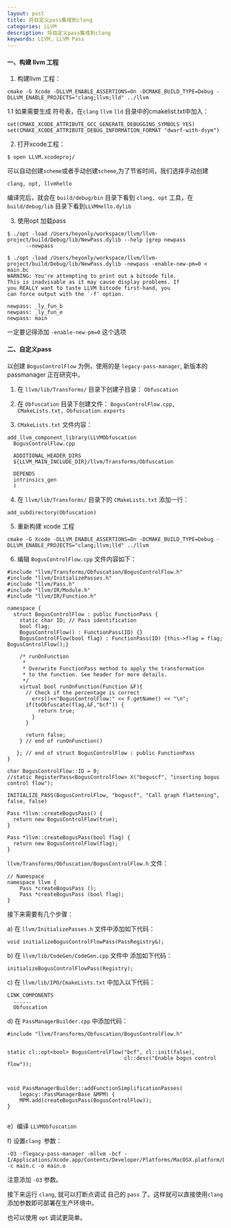 ```yaml
---
layout: post   
title: 将自定义pass集成到clang 
categories: LLVM
description: 将自定义pass集成到clang 
keywords: LLVM, LLVM Pass 
---
```



<h4>一、构建 llvm 工程</h4>

1. 构建llvm 工程：
```
cmake -G Xcode -DLLVM_ENABLE_ASSERTIONS=On -DCMAKE_BUILD_TYPE=Debug -DLLVM_ENABLE_PROJECTS="clang;llvm;lld" ../llvm
```

1.1 如果需要生成 符号表，在`clang` `llvm` `lld` 目录中的cmakelist.txt中加入：


```
set(CMAKE_XCODE_ATTRIBUTE_GCC_GENERATE_DEBUGGING_SYMBOLS YES)
set(CMAKE_XCODE_ATTRIBUTE_DEBUG_INFORMATION_FORMAT "dwarf-with-dsym")
```


2. 打开xcode工程：

```
$ open LLVM.xcodeproj/
```

可以自动创建`scheme`或者手动创建`scheme`,为了节省时间，我们选择手动创建

```clang, opt, llvmhello```


编译完后，就会在 `build/debug/bin` 目录下看到 `clang, opt` 工具，在 `build/debug/lib` 目录下看到`LLVMHello.dylib`



3.  使用opt 加载pass


```
$ ./opt -load /Users/heyonly/workspace/llvm/llvm-project/build/Debug/lib/NewPass.dylib --help |grep newpass
      --newpass 
```

```
$ ./opt -load /Users/heyonly/workspace/llvm/llvm-project/build/Debug/lib/NewPass.dylib -newpass -enable-new-pm=0 < main.bc 
WARNING: You're attempting to print out a bitcode file.
This is inadvisable as it may cause display problems. If
you REALLY want to taste LLVM bitcode first-hand, you
can force output with the `-f' option.

newpass: _ly_fun_b
newpass: _ly_fun_e
newpass: main

```

一定要记得添加 `-enable-new-pm=0` 这个选项


<h4>二、自定义pass</h4>

以创建 `BogusControlFlow` 为例，使用的是 `legacy-pass-manager`, 新版本的passmanager 正在研究中。

1. 在 `llvm/lib/Transforms/` 目录下创建子目录： `Obfuscation`
2. 在 `Obfuscation`  目录下创建文件： `BogusControlFlow.cpp, CMakeLists.txt, Obfuscation.exports`

3.  `CMakeLists.txt` 文件内容：

```
add_llvm_component_library(LLVMObfuscation
  BogusControlFlow.cpp
  
  ADDITIONAL_HEADER_DIRS
  ${LLVM_MAIN_INCLUDE_DIR}/llvm/Transforms/Obfuscation
  
  DEPENDS
  intrinsics_gen
  )

```


4. 在 `llvm/lib/Transforms/` 目录下的 `CMakeLists.txt` 添加一行：

```
add_subdirectory(Obfuscation)
```

5. 重新构建 xcode 工程

```
cmake -G Xcode -DLLVM_ENABLE_ASSERTIONS=On -DCMAKE_BUILD_TYPE=Debug -DLLVM_ENABLE_PROJECTS="clang;llvm;lld" ../llvm
```


6. 编辑 `BogusControlFlow.cpp` 文件内容如下：

```
#include "llvm/Transforms/Obfuscation/BogusControlFlow.h"
#include "llvm/InitializePasses.h"
#include "llvm/Pass.h"
#include "llvm/IR/Module.h"
#include "llvm/IR/Function.h"

namespace {
  struct BogusControlFlow : public FunctionPass {
    static char ID; // Pass identification
    bool flag;
    BogusControlFlow() : FunctionPass(ID) {}
    BogusControlFlow(bool flag) : FunctionPass(ID) {this->flag = flag; BogusControlFlow();}

    /* runOnFunction
     *
     * Overwrite FunctionPass method to apply the transformation
     * to the function. See header for more details.
     */
    virtual bool runOnFunction(Function &F){
      // Check if the percentage is correct
        errs()<<"BogusControlFlow:" << F.getName() << "\n";
      if(toObfuscate(flag,&F,"bcf")) {
          return true;
        }
      }

      return false;
    } // end of runOnFunction()

   }; // end of struct BogusControlFlow : public FunctionPass
}

char BogusControlFlow::ID = 0;
//static RegisterPass<BogusControlFlow> X("boguscf", "inserting bogus control flow");

INITIALIZE_PASS(BogusControlFlow, "boguscf", "Call graph flattening", false, false)

Pass *llvm::createBogusPass() {
  return new BogusControlFlow(true);
}

Pass *llvm::createBogusPass(bool flag) {
  return new BogusControlFlow(flag);
}

```

`llvm/Transforms/Obfuscation/BogusControlFlow.h` 文件：

```
// Namespace
namespace llvm {
    Pass *createBogusPass ();
    Pass *createBogusPass (bool flag);
}
```


接下来需要有几个步骤：


a) 在 `llvm/InitializePasses.h` 文件中添加如下代码：

```
void initializeBogusControlFlowPass(PassRegistry&);
```

b) 在 `llvm/lib/CodeGen/CodeGen.cpp` 文件中 添加如下代码：

```
initializeBogusControlFlowPass(Registry);
```


c) 在 `llvm/lib/IPO/CmakeLists.txt` 中加入以下代码：

```
LINK_COMPONENTS
  ......
  Obfuscation
```

d) 在 `PassManagerBuilder.cpp` 中添加代码：

```
#include "llvm/Transforms/Obfuscation/BogusControlFlow.h"


static cl::opt<bool> BogusControlFlow("bcf", cl::init(false),
                                      cl::desc("Enable bogus control flow"));
                                      


void PassManagerBuilder::addFunctionSimplificationPasses(
    legacy::PassManagerBase &MPM) {
    MPM.add(createBogusPass(BogusControlFlow));
}
                                      
```


e）编译 `LLVMObfuscation ` 

f) 设置`clang `参数：

```
-O3 -flegacy-pass-manager -mllvm -bcf -I/Applications/Xcode.app/Contents/Developer/Platforms/MacOSX.platform/Developer/SDKs/MacOSX.sdk/usr/include -c main.c -o main.o

```

注意添加 `-O3` 参数。


接下来运行 `clang`, 就可以打断点调试 自己的 `pass` 了。这样就可以直接使用`clang` 添加参数即可部署在生产环境中。


也可以使用 `opt` 调试更简单。
